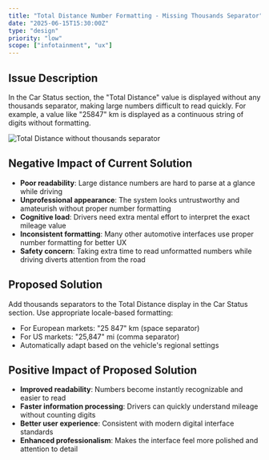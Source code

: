```yaml
---
title: "Total Distance Number Formatting - Missing Thousands Separator"
date: "2025-06-15T15:30:00Z"
type: "design"
priority: "low"
scope: ["infotainment", "ux"]
---
```


## Issue Description

In the Car Status section, the "Total Distance" value is displayed without any thousands separator, making large numbers difficult to read quickly. For example, a value like "25847" km is displayed as a continuous string of digits without formatting.

![Total Distance without thousands separator](/issues/27-1.JPG)

## Negative Impact of Current Solution

- **Poor readability**: Large distance numbers are hard to parse at a glance while driving
- **Unprofessional appearance**: The system looks untrustworthy and amateurish without proper number formatting
- **Cognitive load**: Drivers need extra mental effort to interpret the exact mileage value
- **Inconsistent formatting**: Many other automotive interfaces use proper number formatting for better UX
- **Safety concern**: Taking extra time to read unformatted numbers while driving diverts attention from the road

## Proposed Solution

Add thousands separators to the Total Distance display in the Car Status section. Use appropriate locale-based formatting:

- For European markets: "25 847" km (space separator)
- For US markets: "25,847" mi (comma separator)
- Automatically adapt based on the vehicle's regional settings

## Positive Impact of Proposed Solution

- **Improved readability**: Numbers become instantly recognizable and easier to read
- **Faster information processing**: Drivers can quickly understand mileage without counting digits
- **Better user experience**: Consistent with modern digital interface standards
- **Enhanced professionalism**: Makes the interface feel more polished and attention to detail
